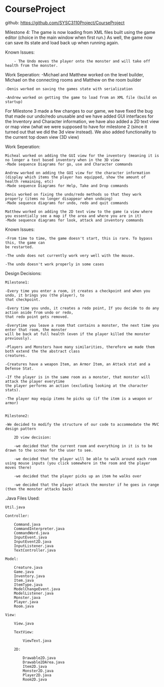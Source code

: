 CourseProject
=============

github: https://github.com/SYSC3110Project/CourseProject


Milestone 4:
	The game is now loading from XML files built using the game editor (choice in the main window when first run.) 
	As well, the game now can save its state and load back up when running again.


Known Issues:

		- The Undo moves the player onto the monster and will take off health from the monster.
		
		
Work Seperation:
	-Michael and Matthew worked on the level builder, Michael on the connecting rooms and Matthew on the room builder
	
	-Denis worked on saving the games state with serialization
	
	-Andrew worked on getting the game to load from an XML file (build on startup)

For Milestone 3 made a few changes to our game, we have fixed the bug that made our undo/redo unusable and we have added GUI interfaces for the Inventory and
		Character information, we have also added a 2D text view or map view (what we were supposed to have for milestone 2 (since it turned out that we did
		the 3d view instead). We also added functionality to the current top down view (3D view)

Work Seperation:

	Micheal worked on adding the GUI view for the inventory (meaning it is no longer a text based inventory when in the 3D view
	-Made sequence Diagrams for go, use and Character commands		

	Andrew worked on adding the GUI view for the character information (display which items the player has equipped, show the amount of health remaining, etc)
	-Made sequence Diagrams for Help, Take and Drop commands		

	Denis worked on fixing the undo/redo methods so that they work properly (items no longer disappear when undoing)
	-Made sequence diagrams for undo, redo and quit commands	

	Matthew worked on adding the 2D text view to the game (a view where you essentially see a map if the area and where you are in it) 
	-Made sequence diagrams for look, attack and inventory commands

	
		
	
Known Issues:

	-From time to time, the game doesn't start, this is rare. To bypass this, the game can
	be restarted. 
	
	-The undo does not currently work very well with the mouse. 
	
	-The undo doesn't work properly in some cases

Design Decisions:
	
	Milestone1:
	
	-Every time you enter a room, it creates a checkpoint and when you undo, it brings you (the player), to
	that checkpoint.
	
	-Every time you undo, it creates a redo point, If you decide to do any action aside from undo or redo,
	that redo point gets removed.
	
	-Everytime you leave a room that contains a monster, the next time you enter that room, the monster
	will be back at full health (even if the player killed the monster previously).
	
	-Players and Monsters have many similarities, therefore we made them both extend the the abstract class
	creatures.
	
	-Creatures have a weapon Item, an Armor Item, an Attack stat and a Defense Stat.
	
	-If the player is in the same room as a monster, that monster will attack the player everytime
	the player performs an action (excluding looking at the character stats).
	
	-The player may equip items he picks up (if the item is a weapon or armor)

	
	Milestone2:
	
	-We decided to modify the structure of our code to accommodate the MVC design pattern
	
		2D view decision:
		
		-we decided that the current room and everything in it is to be drawn to the screen for the user to see.
		
		-we decided that the player will be able to walk around each room using mouse inputs (you click somewhere in the room and the player moves there)
		
		-we decided that the player picks up an item he walks over
		
		-we decided that the player attack the monster if he goes in range (then the monster attacks back)
		

.Java Files Used:

	Util.java

	Controller:
	
		Command.java
		CommandInterpreter.java
		CommandWord.java
		InputEvent.java
		InputEvent2D.java
		InputListener.java
		TextController.java
	
	Model:
		
		Creature.java
		Game.java
		Inventory.java
		Item.java
		ItemType.java
		ModelChangeEvent.java
		ModelListener.java
		Monster.java
		Player.java
		Room.java
		
	View:
		
		View.java
	
		TextView:
			
			ViewText.java
			
		2D:
			
			Drawable2D.java
			Drawable2DArea.java
			Item2D.java
			Monster2D.java
			Player2D.java
			Room2D.java
			